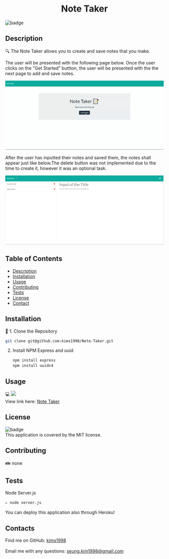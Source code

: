 
<h1 align="center">Note Taker</h1>
  
![badge](https://img.shields.io/badge/license-MIT-brightgreen)<br />

## Description
🔍 The Note Taker allows you to create and save notes that you make.

The user will be presented with the following page below. Once the user clicks on the "Get Started" buttton, the user will be presented with the the next page to add and save notes.

<img src="assets\localhost page.PNG">


After the user has inputted their notes and saved them, the notes shall appear just like below.The delete button was not implemented due to the time to create it, however it was an optional task.

<img src="assets\Final product.PNG">


## Table of Contents
- [Description](#description)
- [Installation](#installation)
- [Usage](#usage)
- [Contributing](#contributing)
- [Tests](#tests)
- [License](#license)
- [Contact](#contacts)

## Installation
💾 1. Clone the Repository
   ```sh
   git clone git@github.com:kims1998/Note-Taker.git
   ```
2. Install NPM Express and uuid
   ```sh
   npm install express
   npm install uuidv4
   ```

## Usage
💻 <img src="assets\Note Taker.gif.gif"> </br>
View link here: <a href="https://drive.google.com/file/d/1i17izEx-xYr4kSWAhYnpDRXlYuGnJDYU/view"> Note Taker</a>

## License
![badge](https://img.shields.io/badge/license-MIT-brightgreen)
<br/>
This application is covered by the MIT license. 

## Contributing
👪 none

## Tests
Node Server.js
```sh
✏️ node server.js
```
You can deploy this application also through Heroku!

## Contacts
Find me on GitHub: [kims1998](https://github.com/kims1998)<br/>
<br/>
Email me with any questions: seung.kim1998@gmail.com<br/><br/>
    